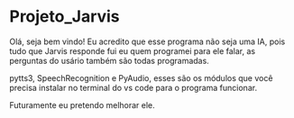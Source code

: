 # Projeto_Jarvis
 Olá, seja bem vindo! Eu acredito que esse programa não seja uma IA, pois tudo que Jarvis responde fui eu quem programei para ele falar, as perguntas do usário também são todas programadas.
 
 pytts3, SpeechRecognition e PyAudio, esses são os módulos que você precisa instalar no terminal do vs code para o programa funcionar.

 Futuramente eu pretendo melhorar ele.
